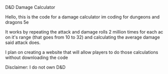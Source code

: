 D&D Damage Calculator

Hello, this is the code for a damage calculator im coding for dungeons and dragons 5e

It works by repeating the attack and damage rolls 2 million times for each ac on it's range (that goes from 10 to 32) and calculating the average damage said attack does. 

I plan on creating a website that will allow players to do those calculations without downloading the code




Disclaimer: I do not own D&D